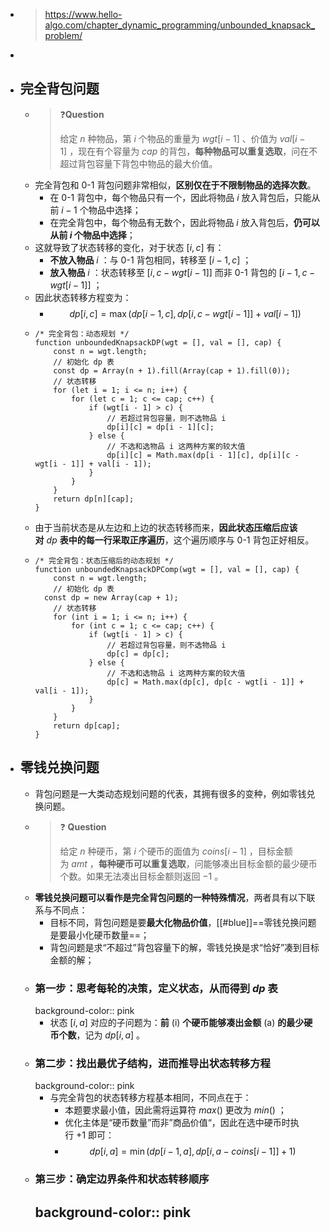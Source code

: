 - > https://www.hello-algo.com/chapter_dynamic_programming/unbounded_knapsack_problem/
-
- ## 完全背包问题
	- > ❓**Question**
	  >
	  > 给定 $n$ 种物品，第 $i$ 个物品的重量为 $wgt[i-1]$ 、价值为 $val[i-1]$ ，现在有个容量为 $cap$ 的背包，**每种物品可以重复选取**，问在不超过背包容量下背包中物品的最大价值。
	- 完全背包和 0-1 背包问题非常相似，**区别仅在于不限制物品的选择次数**。
		- 在 0-1 背包中，每个物品只有一个，因此将物品 $i$ 放入背包后，只能从前 $i−1$ 个物品中选择；
		- 在完全背包中，每个物品有无数个，因此将物品 $i$ 放入背包后，**仍可以从前 $i$ 个物品中选择**；
	- 这就导致了状态转移的变化，对于状态 $[i,c]$ 有：
		- **不放入物品** $i$ ：与 0-1 背包相同，转移至 $[i−1,c]$ ；
		- **放入物品** $i$ ：状态转移至 $[i,c−wgt[i−1]]$ 而非 0-1 背包的 $[i−1,c−wgt[i−1]]$ ；
	- 因此状态转移方程变为：
		- $$dp[i,c]=\max(dp[i-1,c],dp[i,c-wgt[i-1]]+val[i-1])$$
	- ```
	  /* 完全背包：动态规划 */
	  function unboundedKnapsackDP(wgt = [], val = [], cap) {
	      const n = wgt.length;
	      // 初始化 dp 表
	      const dp = Array(n + 1).fill(Array(cap + 1).fill(0));
	      // 状态转移
	      for (let i = 1; i <= n; i++) {
	          for (let c = 1; c <= cap; c++) {
	              if (wgt[i - 1] > c) {
	                  // 若超过背包容量，则不选物品 i
	                  dp[i][c] = dp[i - 1][c];
	              } else {
	                  // 不选和选物品 i 这两种方案的较大值
	                  dp[i][c] = Math.max(dp[i - 1][c], dp[i][c - wgt[i - 1]] + val[i - 1]);
	              }
	          }
	      }
	      return dp[n][cap];
	  }
	  ```
	- 由于当前状态是从左边和上边的状态转移而来，**因此状态压缩后应该对** $dp$ **表中的每一行采取正序遍历**，这个遍历顺序与 0-1 背包正好相反。
	- ```
	  /* 完全背包：状态压缩后的动态规划 */
	  function unboundedKnapsackDPComp(wgt = [], val = [], cap) {
	      const n = wgt.length;
	      // 初始化 dp 表
	  	const dp = new Array(cap + 1);
	      // 状态转移
	      for (int i = 1; i <= n; i++) {
	          for (int c = 1; c <= cap; c++) {
	              if (wgt[i - 1] > c) {
	                  // 若超过背包容量，则不选物品 i
	                  dp[c] = dp[c];
	              } else {
	                  // 不选和选物品 i 这两种方案的较大值
	                  dp[c] = Math.max(dp[c], dp[c - wgt[i - 1]] + val[i - 1]);
	              }
	          }
	      }
	      return dp[cap];
	  }
	  ```
- ## 零钱兑换问题
	- 背包问题是一大类动态规划问题的代表，其拥有很多的变种，例如零钱兑换问题。
	- > ❓ **Question**
	  >
	  > 给定 $n$ 种硬币，第 $i$ 个硬币的面值为 $coins[i-1]$ ，目标金额为 $amt$ ，**每种硬币可以重复选取**，问能够凑出目标金额的最少硬币个数。如果无法凑出目标金额则返回 −1 。
	- **零钱兑换问题可以看作是完全背包问题的一种特殊情况**，两者具有以下联系与不同点：
		- 目标不同，背包问题是要**最大化物品价值**，[[#blue]]==零钱兑换问题是要最小化硬币数量==；
		- 背包问题是求“不超过”背包容量下的解，零钱兑换是求“恰好”凑到目标金额的解；
	- ### 第一步：思考每轮的决策，定义状态，从而得到 $dp$ 表
	  background-color:: pink
		- 状态 $[i,a]$ 对应的子问题为：**前** \(i\) **个硬币能够凑出金额** \(a\) **的最少硬币个数**，记为 $dp[i,a]$ 。
	- ### 第二步：找出最优子结构，进而推导出状态转移方程
	  background-color:: pink
		- 与完全背包的状态转移方程基本相同，不同点在于：
			- 本题要求最小值，因此需将运算符 $max()$ 更改为 $min()$ ；
			- 优化主体是“硬币数量”而非”商品价值“，因此在选中硬币时执行 +1 即可：
			- $$dp[i,a]=\min(dp[i-1,a],dp[i,a-coins[i-1]]+1)$$
	- ### 第三步：确定边界条件和状态转移顺序
	  background-color:: pink
		-